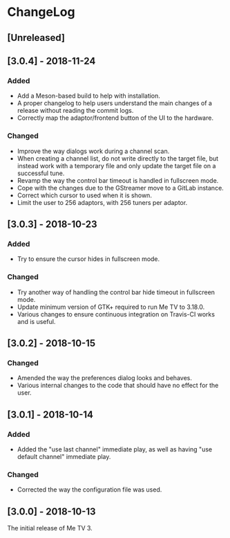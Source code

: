 # ChangeLog

## [Unreleased]

## [3.0.4] - 2018-11-24

### Added

- Add a Meson-based build to help with installation.
- A proper changelog to help users understand the main changes of a release without reading the commit logs.
- Correctly map the adaptor/frontend button of the UI to the hardware.

### Changed

- Improve the way dialogs work during a channel scan.
- When creating a channel list, do not write directly to the target file, but instead work with a temporary
  file and only update the target file on a successful tune.
- Revamp the way the control bar timeout is handled in fullscreen mode.
- Cope with the changes due to the GStreamer move to a GitLab instance.
- Correct which cursor to used when it is shown.
- Limit the user to 256 adaptors, with 256 tuners per adaptor.

## [3.0.3] - 2018-10-23

### Added

- Try to ensure the cursor hides in fullscreen mode.

### Changed

- Try another way of handling the control bar hide timeout in fullscreen mode.
- Update minimum version of GTK+ required to run Me TV to 3.18.0.
- Various changes to ensure continuous integration on Travis-CI works and is useful.

## [3.0.2] - 2018-10-15

### Changed

- Amended the way the preferences dialog looks and behaves.
- Various internal changes to the code that should have no effect for the user.

## [3.0.1] - 2018-10-14

### Added

- Added the "use last channel" immediate play, as well as having "use default channel" immediate play.

### Changed

- Corrected the way the configuration file was used.

## [3.0.0] - 2018-10-13

The initial release of Me TV 3.
